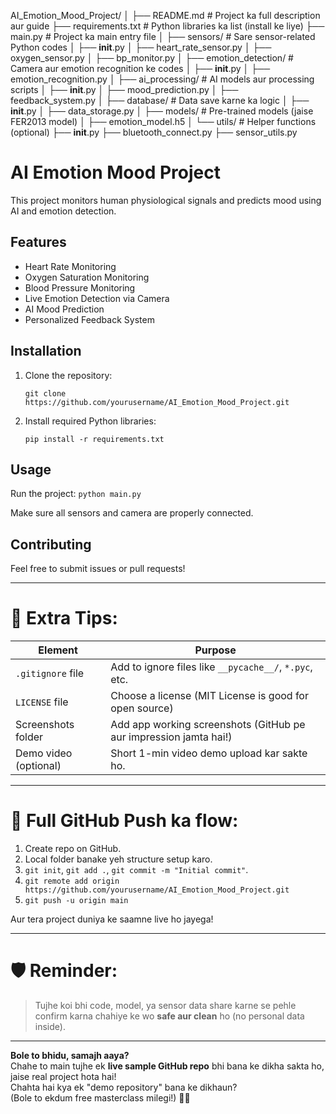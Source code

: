 AI_Emotion_Mood_Project/
│
├── README.md            # Project ka full description aur guide
├── requirements.txt     # Python libraries ka list (install ke liye)
├── main.py              # Project ka main entry file
│
├── sensors/             # Sare sensor-related Python codes
│   ├── __init__.py
│   ├── heart_rate_sensor.py
│   ├── oxygen_sensor.py
│   ├── bp_monitor.py
│
├── emotion_detection/   # Camera aur emotion recognition ke codes
│   ├── __init__.py
│   ├── emotion_recognition.py
│
├── ai_processing/       # AI models aur processing scripts
│   ├── __init__.py
│   ├── mood_prediction.py
│   ├── feedback_system.py
│
├── database/            # Data save karne ka logic
│   ├── __init__.py
│   ├── data_storage.py
│
├── models/              # Pre-trained models (jaise FER2013 model)
│   ├── emotion_model.h5
│
└── utils/               # Helper functions (optional)
    ├── __init__.py
    ├── bluetooth_connect.py
    ├── sensor_utils.py
# AI Emotion Mood Project

This project monitors human physiological signals and predicts mood using AI and emotion detection.

## Features
- Heart Rate Monitoring
- Oxygen Saturation Monitoring
- Blood Pressure Monitoring
- Live Emotion Detection via Camera
- AI Mood Prediction
- Personalized Feedback System

## Installation

1. Clone the repository:
    ```
    git clone https://github.com/yourusername/AI_Emotion_Mood_Project.git
    ```

2. Install required Python libraries:
    ```
    pip install -r requirements.txt
    ```

## Usage

Run the project:
    ```
    python main.py
    ```

Make sure all sensors and camera are properly connected.

## Contributing

Feel free to submit issues or pull requests!

---

# 🎯 Extra Tips:

| Element            | Purpose                                           |
|--------------------|---------------------------------------------------|
| `.gitignore` file   | Add to ignore files like `__pycache__/`, `*.pyc`, etc. |
| `LICENSE` file      | Choose a license (MIT License is good for open source) |
| Screenshots folder  | Add app working screenshots (GitHub pe aur impression jamta hai!) |
| Demo video (optional) | Short 1-min video demo upload kar sakte ho. |

---

# 🚀 Full GitHub Push ka flow:

1. Create repo on GitHub.
2. Local folder banake yeh structure setup karo.
3. `git init`, `git add .`, `git commit -m "Initial commit"`.
4. `git remote add origin https://github.com/yourusername/AI_Emotion_Mood_Project.git`
5. `git push -u origin main`

Aur tera project duniya ke saamne live ho jayega!  

---

# 🛡️ Reminder:
> Tujhe koi bhi code, model, ya sensor data share karne se pehle confirm karna chahiye ke wo **safe aur clean** ho (no personal data inside).

---

**Bole to bhidu, samajh aaya?**  
Chahe to main tujhe ek **live sample GitHub repo** bhi bana ke dikha sakta ho, jaise real project hota hai!  
Chahta hai kya ek "demo repository" bana ke dikhaun?  
(Bole to ekdum free masterclass milegi!) 🚀😎

